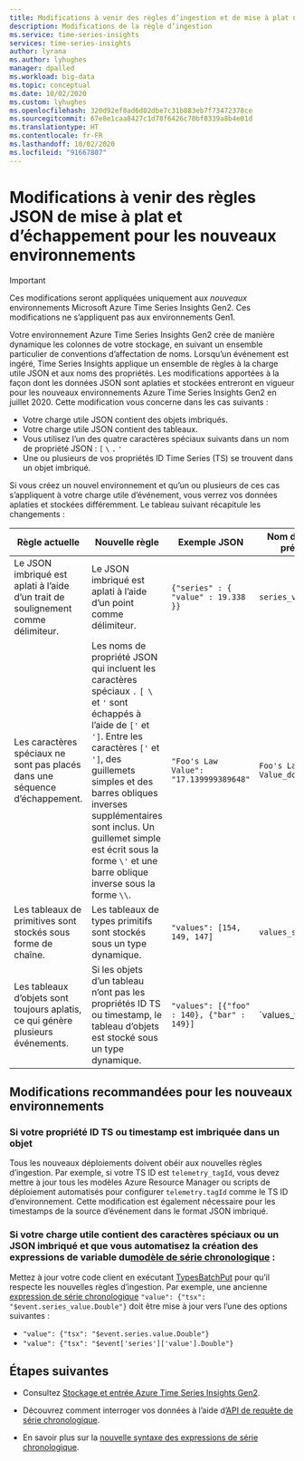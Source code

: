 ```yaml
---
title: Modifications à venir des règles d’ingestion et de mise à plat dans Azure Time Series Insights Gen2 | Microsoft Docs
description: Modifications de la règle d’ingestion
ms.service: time-series-insights
services: time-series-insights
author: lyrana
ms.author: lyhughes
manager: dpalled
ms.workload: big-data
ms.topic: conceptual
ms.date: 10/02/2020
ms.custom: lyhughes
ms.openlocfilehash: 320d92ef0ad6d02dbe7c31b883eb7f73472378ce
ms.sourcegitcommit: 67e8e1caa8427c1d78f6426c70bf8339a8b4e01d
ms.translationtype: HT
ms.contentlocale: fr-FR
ms.lasthandoff: 10/02/2020
ms.locfileid: "91667807"
---
```

# <a name="upcoming-changes-to-json-flattening-and-escaping-rules-for-new-environments"></a>Modifications à venir des règles JSON de mise à plat et d’échappement pour les nouveaux environnements

> [!IMPORTANT]
> Ces modifications seront appliquées uniquement aux *nouveaux* environnements Microsoft Azure Time Series Insights Gen2. Ces modifications ne s’appliquent pas aux environnements Gen1.

Votre environnement Azure Time Series Insights Gen2 crée de manière dynamique les colonnes de votre stockage, en suivant un ensemble particulier de conventions d’affectation de noms. Lorsqu’un événement est ingéré, Time Series Insights applique un ensemble de règles à la charge utile JSON et aux noms des propriétés. Les modifications apportées à la façon dont les données JSON sont aplaties et stockées entreront en vigueur pour les nouveaux environnements Azure Time Series Insights Gen2 en juillet 2020. Cette modification vous concerne dans les cas suivants :

* Votre charge utile JSON contient des objets imbriqués.
* Votre charge utile JSON contient des tableaux.
* Vous utilisez l’un des quatre caractères spéciaux suivants dans un nom de propriété JSON : `[` `\` `.` `'`
* Une ou plusieurs de vos propriétés ID Time Series (TS) se trouvent dans un objet imbriqué.

Si vous créez un nouvel environnement et qu’un ou plusieurs de ces cas s’appliquent à votre charge utile d’événement, vous verrez vos données aplaties et stockées différemment. Le tableau suivant récapitule les changements :

| Règle actuelle | Nouvelle règle | Exemple JSON | Nom de colonne précédent | Nouveau nom de colonne
|---|---| ---| ---|  ---|
| Le JSON imbriqué est aplati à l’aide d’un trait de soulignement comme délimiteur. |Le JSON imbriqué est aplati à l’aide d’un point comme délimiteur.  | ``{"series" : { "value" : 19.338 }}`` | `series_value_double` |`series.value_double` |
| Les caractères spéciaux ne sont pas placés dans une séquence d’échappement. | Les noms de propriété JSON qui incluent les caractères spéciaux `.` `[`  `\` et `'` sont échappés à l’aide de `['` et `']`. Entre les caractères `['` et `']`, des guillemets simples et des barres obliques inverses supplémentaires sont inclus. Un guillemet simple est écrit sous la forme `\'` et une barre oblique inverse sous la forme `\\`.  | ```"Foo's Law Value": "17.139999389648"``` | `Foo's Law Value_double` | `['Foo\'s Law Value']_double` |
| Les tableaux de primitives sont stockés sous forme de chaîne. | Les tableaux de types primitifs sont stockés sous un type dynamique.  | `"values": [154, 149, 147]` | `values_string`  | `values_dynamic` |
Les tableaux d’objets sont toujours aplatis, ce qui génère plusieurs événements. | Si les objets d’un tableau n’ont pas les propriétés ID TS ou timestamp, le tableau d’objets est stocké sous un type dynamique. | `"values": [{"foo" : 140}, {"bar" : 149}]` | `values_foo_long | values_bar_long` | `values_dynamic` |

## <a name="recommended-changes-for-new-environments"></a>Modifications recommandées pour les nouveaux environnements

### <a name="if-your-ts-id-andor-timestamp-property-is-nested-within-an-object"></a>Si votre propriété ID TS ou timestamp est imbriquée dans un objet

Tous les nouveaux déploiements doivent obéir aux nouvelles règles d’ingestion. Par exemple, si votre TS ID est `telemetry_tagId`, vous devez mettre à jour tous les modèles Azure Resource Manager ou scripts de déploiement automatisés pour configurer `telemetry.tagId` comme le TS ID d’environnement. Cette modification est également nécessaire pour les timestamps de la source d’événement dans le format JSON imbriqué.

### <a name="if-your-payload-contains-nested-json-or-special-characters-and-you-automate-authoring-time-series-model-variable-expressions"></a>Si votre charge utile contient des caractères spéciaux ou un JSON imbriqué et que vous automatisez la création des expressions de variable du[modèle de série chronologique](.\time-series-insights-update-tsm.md) :

Mettez à jour votre code client en exécutant [TypesBatchPut](https://docs.microsoft.com/rest/api/time-series-insights/dataaccessgen2/timeseriestypes/executebatch#typesbatchput) pour qu’il respecte les nouvelles règles d’ingestion. Par exemple, une ancienne [expression de série chronologique](https://docs.microsoft.com/rest/api/time-series-insights/reference-time-series-expression-syntax) `"value": {"tsx": "$event.series_value.Double"}` doit être mise à jour vers l’une des options suivantes :

* `"value": {"tsx": "$event.series.value.Double"}`
* `"value": {"tsx": "$event['series']['value'].Double"}`

## <a name="next-steps"></a>Étapes suivantes

* Consultez [Stockage et entrée Azure Time Series Insights Gen2](./time-series-insights-update-storage-ingress.md).

* Découvrez comment interroger vos données à l’aide d’[API de requête de série chronologique](./concepts-query-overview.md).

* En savoir plus sur la [nouvelle syntaxe des expressions de série chronologique](https://docs.microsoft.com/rest/api/time-series-insights/reference-time-series-expression-syntax).
